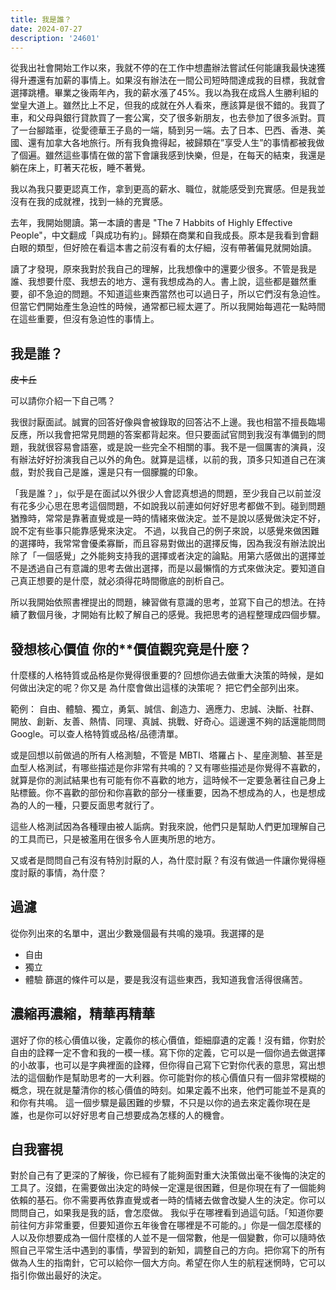 ```yaml
---
title: 我是誰？
date: 2024-07-27
description: '24601'
---
```


從我出社會開始工作以來，我就不停的在工作中想盡辦法嘗試任何能讓我最快速獲得升遷還有加薪的事情上。如果沒有辦法在一間公司短時間達成我的目標，我就會選擇跳槽。畢業之後兩年內，我的薪水漲了45%。我以為我在成爲人生勝利組的堂皇大道上。雖然比上不足，但我的成就在外人看來，應該算是很不錯的。我買了車，和父母與銀行貸款買了一套公寓，交了很多新朋友，也去參加了很多派對。買了一台腳踏車，從愛德華王子島的一端，騎到另一端。去了日本、巴西、香港、美國、還有加拿大各地旅行。所有我負擔得起，被歸類在”享受人生”的事情都被我做了個遍。雖然這些事情在做的當下會讓我感到快樂，但是，在每天的結束，我還是躺在床上，盯著天花板，睡不著覺。

我以為我只要更認真工作，拿到更高的薪水、職位，就能感受到充實感。但是我並沒有在我的成就裡，找到一絲的充實感。

去年，我開始閱讀。第一本讀的書是 "The 7 Habbits of Highly Effective People"，中文翻成「與成功有約」。歸類在商業和自我成長。原本是我看到會翻白眼的類型，但好險在看這本書之前沒有看的太仔細，沒有帶著偏見就開始讀。

讀了才發現，原來我對於我自己的理解，比我想像中的還要少很多。不管是我是誰、我想要什麼、我想去的地方、還有我想成為的人。書上說，這些都是雖然重要，卻不急迫的問題。不知道這些東西當然也可以過日子，所以它們沒有急迫性。但當它們開始產生急迫性的時候，通常都已經太遲了。所以我開始每週花一點時間在這些重要，但沒有急迫性的事情上。

## 我是誰？

~~皮卡丘~~

可以請你介紹一下自己嗎？

我很討厭面試。誠實的回答好像與會被錄取的回答沾不上邊。我也相當不擅長臨場反應，所以我會把常見問題的答案都背起來。但只要面試官問到我沒有準備到的問題，我就很容易會語塞，或是說一些完全不相關的事。我不是一個厲害的演員，沒有辦法好好扮演我自己以外的角色。就算是這樣，以前的我，頂多只知道自己在演戲，對於我自己是誰，還是只有一個朦朧的印象。

「我是誰？」，似乎是在面試以外很少人會認真想過的問題，至少我自己以前並沒有花多少心思在思考這個問題，不如說我以前連如何好好思考都做不到。碰到問題猶豫時，常常是靠著直覺或是一時的情緒來做決定。並不是說以感覺做決定不好，說不定有些事只能靠感覺來決定。 不過，以我自己的例子來說，以感覺來做困難的選擇時，我常常會優柔寡斷，而且容易對做出的選擇反悔，因為我沒有辦法說出除了「一個感覺」之外能夠支持我的選擇或者決定的論點。用第六感做出的選擇並不是透過自己有意識的思考去做出選擇，而是以最懶惰的方式來做決定。要知道自己真正想要的是什麼，就必須得花時間徹底的剖析自己。

所以我開始依照書裡提出的問題，練習做有意識的思考，並寫下自己的想法。在持續了數個月後，才開始有比較了解自己的感覺。我把思考的過程整理成四個步驟。

## 發想核心價值 你的\*\*價值觀究竟是什麼？

什麼樣的人格特質或品格是你覺得很重要的? 回想你過去做重大決策的時候，是如何做出決定的呢？你又是 為什麼會做出這樣的決策呢？ 把它們全部列出來。

範例： 自由、體驗、獨立，勇氣、誠信、創造力、適應力、忠誠、決斷、社群、開放、創新、友善、熱情、同理、真誠、挑戰、好奇心。這邊還不夠的話還能問問 Google。可以查人格特質或品格/品德清單。

或是回想以前做過的所有人格測驗，不管是 MBTI、塔羅占卜、星座測驗、甚至是血型人格測試，有哪些描述是你非常有共鳴的？又有哪些描述是你覺得不喜歡的，就算是你的測試結果也有可能有你不喜歡的地方，這時候不一定要急著往自己身上貼標籤。你不喜歡的部份和你喜歡的部分一樣重要，因為不想成為的人，也是想成為的人的一種，只要反面思考就行了。

這些人格測試因為各種理由被人詬病。對我來說，他們只是幫助人們更加理解自己的工具而已，只是被濫用在很多令人匪夷所思的地方。

又或者是問問自己有沒有特別討厭的人，為什麼討厭？有沒有做過一件讓你覺得極度討厭的事情，為什麼？

## 過濾

從你列出來的名單中，選出少數幾個最有共鳴的幾項。我選擇的是

- 自由
- 獨立
- 體驗
  篩選的條件可以是，要是我沒有這些東西，我知道我會活得很痛苦。

## 濃縮再濃縮，精華再精華

選好了你的核心價值以後，定義你的核心價值，鉅細靡遺的定義！沒有錯，你對於自由的詮釋一定不會和我的一模一樣。寫下你的定義，它可以是一個你過去做選擇的小故事，也可以是字典裡面的詮釋，但你得自己寫下它對你代表的意思，寫出想法的這個動作是幫助思考的一大利器。你可能對你的核心價值只有一個非常模糊的概念，現在就是釐清你的核心價值的時刻。如果定義不出來，他們可能並不是真的和你有共鳴。 這一個步驟是最困難的步驟，不只是以你的過去來定義你現在是誰，也是你可以好好思考自己想要成為怎樣的人的機會。

## 自我審視

對於自己有了更深的了解後，你已經有了能夠面對重大決策做出毫不後悔的決定的工具了。沒錯，在需要做出決定的時候一定還是很困難，但是你現在有了一個能夠依賴的基石。你不需要再依靠直覺或者一時的情緒去做會改變人生的決定。你可以問問自己，如果我是我的話，會怎麼做。 我似乎在哪裡看到過這句話。「知道你要前往何方非常重要，但要知道你五年後會在哪裡是不可能的。」你是一個怎麼樣的人以及你想要成為一個什麼樣的人並不是一個常數，他是一個變數，你可以隨時依照自己平常生活中遇到的事情，學習到的新知，調整自己的方向。把你寫下的所有做為人生的指南針，它可以給你一個大方向。希望在你人生的航程迷惘時，它可以指引你做出最好的決定。

<script lang="ts">
import PrevNext from '$lib/components/PrevNext.svelte';
const prev = {href: '/starting-point', title: '起點'};
const next = {href: '/what-should-i-do', title: '我要做什麼？ 我可以做什麼？'};
</script>

<PrevNext prev={prev} next={next}></PrevNext>
